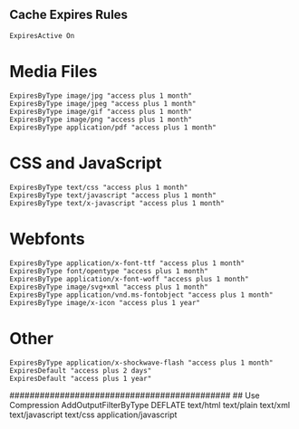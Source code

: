 <IfModule mod_expires.c>

## Cache Expires Rules

	ExpiresActive On
# Media Files
	ExpiresByType image/jpg "access plus 1 month"
	ExpiresByType image/jpeg "access plus 1 month"
	ExpiresByType image/gif "access plus 1 month"
	ExpiresByType image/png "access plus 1 month"
	ExpiresByType application/pdf "access plus 1 month"

# CSS and JavaScript
	ExpiresByType text/css "access plus 1 month"
	ExpiresByType text/javascript "access plus 1 month"
	ExpiresByType text/x-javascript "access plus 1 month"

# Webfonts
	ExpiresByType application/x-font-ttf "access plus 1 month"
	ExpiresByType font/opentype "access plus 1 month"
	ExpiresByType application/x-font-woff "access plus 1 month"
	ExpiresByType image/svg+xml "access plus 1 month"
	ExpiresByType application/vnd.ms-fontobject "access plus 1 month"
	ExpiresByType image/x-icon "access plus 1 year"

# Other
	ExpiresByType application/x-shockwave-flash "access plus 1 month"
	ExpiresDefault "access plus 2 days"
	ExpiresDefault "access plus 1 year"
</IfModule>

<IfModule mod_deflate.c>
############################################
## Use Compression
	AddOutputFilterByType DEFLATE text/html text/plain text/xml text/javascript text/css application/javascript
</IfModule>
